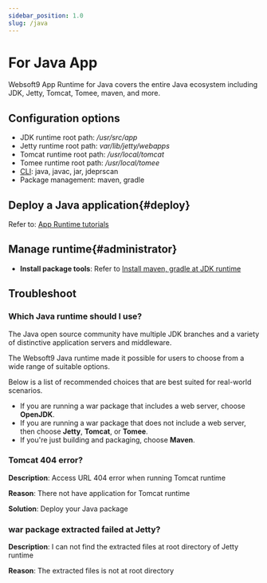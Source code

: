 ```yaml
---
sidebar_position: 1.0
slug: /java
---
```


# For Java App

Websoft9 App Runtime for Java covers the entire Java ecosystem including JDK, Jetty, Tomcat, Tomee, maven, and more.

## Configuration options

- JDK runtime root path: */usr/src/app*
- Jetty runtime root path: *var/lib/jetty/webapps*
- Tomcat runtime root path: */usr/local/tomcat*
- Tomee runtime root path: */usr/local/tomee*
- [CLI](https://docs.oracle.com/javase/10/tools/tools-and-command-reference.htm): java, javac, jar, jdeprscan
- Package management: maven, gradle

## Deploy a Java application{#deploy}

Refer to: [App Runtime tutorials](./runtime)

## Manage runtime{#administrator}

- **Install package tools**: Refer to [Install maven, gradle at JDK runtime](https://websoft9.github.io/docker-library/apps/openjdk/src/cmd.sh)

## Troubleshoot

### Which Java runtime should I use?

The Java open source community have multiple JDK branches and a variety of distinctive application servers and middleware.   

The Websoft9 Java runtime made it possible for users to choose from a wide range of suitable options.   

Below is a list of recommended choices that are best suited for real-world scenarios. 

- If you are running a war package that includes a web server, choose **OpenJDK**.
- If you are running a war package that does not include a web server, then choose **Jetty**, **Tomcat**, or **Tomee**.
- If you're just building and packaging, choose **Maven**.


### Tomcat 404 error?

**Description**: Access URL 404 error when running Tomcat runtime     

**Reason**: There not have application for Tomcat runtime  

**Solution**: Deploy your Java package

### war package extracted failed at Jetty?

**Description**: I can not find the extracted files at root directory of Jetty runtime   

**Reason**: The extracted files is not at root directory  